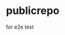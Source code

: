 # publicrepo
for e2e test





















































































































































































































































































































































































































































































































































































































































































































































































































































































































